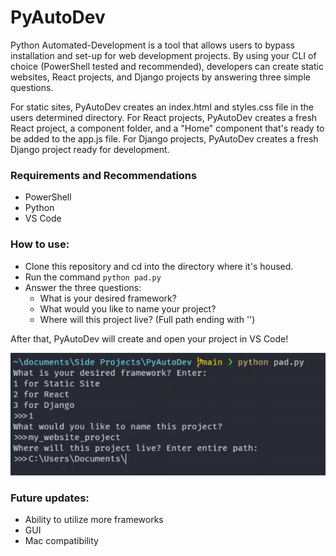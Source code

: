 # PyAutoDev

Python Automated-Development is a tool that allows users to bypass installation and set-up for web development projects. By using your CLI of choice (PowerShell tested and recommended), developers can create static websites, React projects, and Django projects by answering three simple questions.

For static sites, PyAutoDev creates an index.html and styles.css file in the users determined directory.
For React projects, PyAutoDev creates a fresh React project, a component folder, and a "Home" component that's ready to be added to the app.js file.
For Django projects, PyAutoDev creates a fresh Django project ready for development.

### Requirements and Recommendations
* PowerShell
* Python
* VS Code

### How to use:
* Clone this repository and cd into the directory where it's housed.
* Run the command `python pad.py`
* Answer the three questions:
  * What is your desired framework?
  * What would you like to name your project?
  * Where will this project live? (Full path ending with '\')

After that, PyAutoDev will create and open your project in VS Code!

![](https://github.com/dacrews/PyAutoDev/blob/main/gif.gif)

### Future updates:
* Ability to utilize more frameworks
* GUI
* Mac compatibility 
